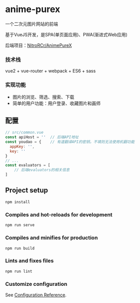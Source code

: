 # anime-purex

一个二次元图片网站的前端

基于VueJS开发，是SPA(单页面应用)、PWA(渐进式Web应用)

后端项目：[NitroRCr/AnimePureX](https://github.com/NitroRCr/AnimePureX)

### 技术栈

vue2 + vue-router + webpack + ES6 + sass

### 实现功能

- 图片的浏览、筛选、搜索、下载
- 简单的用户功能：用户登录、收藏图片和画师

## 配置

```javascript
// src/common.vue
const apiHost = ''	// 后端API地址
const youdao = {	// 有道翻译API的密钥。不填则无法使用机翻功能
  appKey: '',
  key: ''
}
// ...
const evaluators = [
    // 后端evaluators的相关信息
]
```

## Project setup

```
npm install
```

### Compiles and hot-reloads for development
```
npm run serve
```

### Compiles and minifies for production
```
npm run build
```

### Lints and fixes files
```
npm run lint
```

### Customize configuration
See [Configuration Reference](https://cli.vuejs.org/config/).
